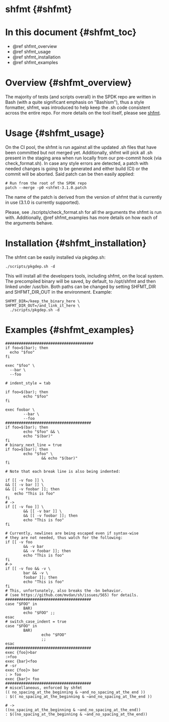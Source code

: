 # shfmt {#shfmt}

# In this document {#shfmt_toc}

* @ref shfmt_overview
* @ref shfmt_usage
* @ref shfmt_installation
* @ref shfmt_examples

# Overview {#shfmt_overview}

The majority of tests (and scripts overall) in the SPDK repo are written
in Bash (with a quite significant emphasis on "Bashism"), thus a style
formatter, shfmt, was introduced to help keep the .sh code consistent
across the entire repo. For more details on the tool itself, please see
[shfmt](https://github.com/mvdan/sh).

# Usage {#shfmt_usage}

On the CI pool, the shfmt is run against all the updated .sh files that
have been committed but not merged yet. Additionally, shfmt will pick
all .sh present in the staging area when run locally from our pre-commit
hook (via check_format.sh). In case any style errors are detected, a
patch with needed changes is going to be generated and either build (CI)
or the commit will be aborted. Said patch can be then easily applied:

~~~{.sh}
# Run from the root of the SPDK repo
patch --merge -p0 <shfmt-3.1.0.patch
~~~

The name of the patch is derived from the version of shfmt that is
currently in use (3.1.0 is currently supported).

Please, see ./scripts/check_format.sh for all the arguments the shfmt
is run with. Additionally, @ref shfmt_examples has more details on how
each of the arguments behave.

# Installation {#shfmt_installation}

The shfmt can be easily installed via pkgdep.sh:

~~~{.sh}
./scripts/pkgdep.sh -d
~~~

This will install all the developers tools, including shfmt, on the
local system. The precompiled binary will be saved, by default, to
/opt/shfmt and then linked under /usr/bin. Both paths can be changed
by setting SHFMT_DIR and SHFMT_DIR_OUT in the environment. Example:

~~~{.sh}
SHFMT_DIR=/keep_the_binary_here \
SHFMT_DIR_OUT=/and_link_it_here \
  ./scripts/pkgdep.sh -d
~~~

# Examples {#shfmt_examples}

~~~{.sh}
#######################################
if foo=$(bar); then
  echo "$foo"
fi

exec "$foo" \
  --bar \
  --foo

# indent_style = tab

if foo=$(bar); then
        echo "$foo"
fi

exec foobar \
        --bar \
        --foo
######################################
if foo=$(bar); then
        echo "$foo" && \
        echo "$(bar)"
fi
# binary_next_line = true
if foo=$(bar); then
        echo "$foo" \
                && echo "$(bar)"
fi

# Note that each break line is also being indented:

if [[ -v foo ]] \
&& [[ -v bar ]] \
&& [[ -v foobar ]]; then
	echo "This is foo"
fi
# ->
if [[ -v foo ]] \
        && [[ -v bar ]] \
        && [[ -v foobar ]]; then
        echo "This is foo"
fi

# Currently, newlines are being escaped even if syntax-wise
# they are not needed, thus watch for the following:
if [[ -v foo
        && -v bar
        && -v foobar ]]; then
        echo "This is foo"
fi
#->
if [[ -v foo && -v \
        bar && -v \
        foobar ]]; then
        echo "This is foo"
fi
# This, unfortunately, also breaks the -bn behavior.
# (see https://github.com/mvdan/sh/issues/565) for details.
######################################
case "$FOO" in
        BAR)
        echo "$FOO" ;;
esac
# switch_case_indent = true
case "$FOO" in
        BAR)
                echo "$FOO"
                ;;
esac
######################################
exec {foo}>bar
:>foo
exec {bar}<foo
# -sr
exec {foo}> bar
: > foo
exec {bar}< foo
######################################
# miscellaneous, enforced by shfmt
(( no_spacing_at_the_beginning & ~and_no_spacing_at_the_end ))
: $(( no_spacing_at_the_beginning & ~and_no_spacing_at_the_end ))

# ->
((no_spacing_at_the_beginning & ~and_no_spacing_at_the_end))
: $((no_spacing_at_the_beginning & ~and_no_spacing_at_the_end))
~~~
